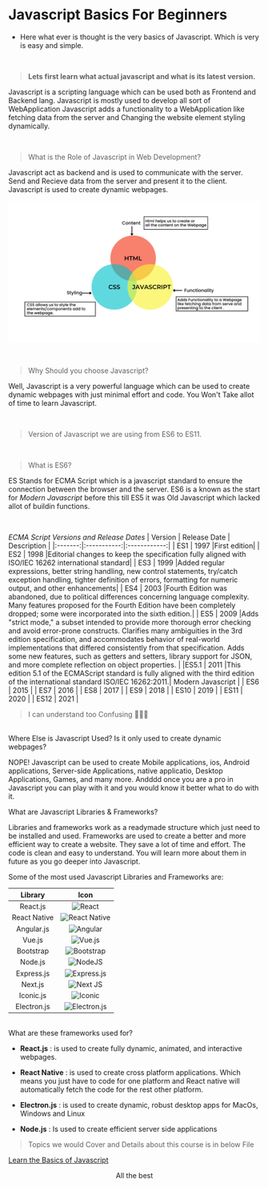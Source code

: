 # Javascript Basics For Beginners
 * Here what ever is thought is the very basics of Javascript. Which is very is easy and simple.

<br>

> **Lets first learn what actual javascript and what is its latest version.**

Javascript is a scripting language which can be used both as Frontend and Backend lang. Javascript is mostly used to develop all sort of WebApplication
Javascript adds a functionality to a WebApplication like fetching data from the server and Changing the website element styling dynamically.

<br>

> What is the Role of Javascript in Web Development?

 Javascript act as backend and is used to communicate with the server. Send and Recieve data from the server and present it to the client. Javascript is used to create  dynamic webpages.

![](https://github.com/Shaik-mohd-huzaifa/Javascript-Basics/blob/e8d3283bce17f1595433e60d4263be6091fe78c7/Illustration/1.png)

<br>

> Why Should you choose Javascript?

Well, Javascript is a very powerful language which can be used to create dynamic webpages with just minimal effort and code. You Won't Take allot of time to learn Javascript.

<br>

> Version of Javascript we are using from ES6 to ES11.

<br>

> What is ES6?

ES Stands for ECMA Script which is a javascript standard to ensure the connection between the browser and the server. ES6 is a known as the start for _Modern Javascript_ before this till ES5 it was Old Javascript which lacked allot of buildin functions.

<br>

_ECMA Script Versions and Release Dates_
| Version | Release Date | Description |
|:-------:|:-----------:|:------------:|
| ES1 | 1997 |First edition|
| ES2 | 1998 |Editorial changes to keep the specification fully aligned with ISO/IEC 16262 international standard|
| ES3 | 1999 |Added regular expressions, better string handling, new control statements, try/catch exception handling, tighter definition of errors, formatting for numeric output, and other enhancements|
| ES4 | 2003 |Fourth Edition was abandoned, due to political differences concerning language complexity. Many features proposed for the Fourth Edition have been completely dropped; some were incorporated into the sixth edition.|
| ES5 | 2009 |Adds "strict mode," a subset intended to provide more thorough error checking and avoid error-prone constructs. Clarifies many ambiguities in the 3rd edition specification, and accommodates behavior of real-world implementations that differed consistently from that specification. Adds some new features, such as getters and setters, library support for JSON, and more complete reflection on object properties. |
|ES5.1 | 2011 |This edition 5.1 of the ECMAScript standard is fully aligned with the third edition of the international standard ISO/IEC 16262:2011.|
Modern Javascript |
| ES6 | 2015 |
| ES7 | 2016 |
| ES8 | 2017 |
| ES9 | 2018 |
| ES10 | 2019 |
| ES11 | 2020 |
| ES12 | 2021 |

<blockquote>I can understand too Confusing 🥵😢🤣</blockquote>

<br>
Where Else is Javascript Used? Is it only used to create dynamic webpages?

NOPE! Javascript can be used to create Mobile applications, ios, Android applications, Server-side Applications, native applicatio, Desktop Applications, Games, and many more. Andddd
once you are a pro in Javascript you can play with it and you would know it better what to do with it.

What are Javascript Libraries & Frameworks?

Libraries and frameworks work as a readymade structure which just need to be installed and used.
Frameworks are used to create a better and more efficient way to create a website. They save a lot of time and effort. The code is clean and easy to understand. You will learn more about them in future as you go deeper into Javascript.

Some of the most used Javascript Libraries and Frameworks are:

|   Library    |                                                            Icon                                                             |
| :----------: | :-------------------------------------------------------------------------------------------------------------------------: |
|   React.js   |        ![React](https://img.shields.io/badge/react-%2320232a.svg?style=for-the-badge&logo=react&logoColor=%2361DAFB)        |
| React Native | ![React Native](https://img.shields.io/badge/react_native-%2320232a.svg?style=for-the-badge&logo=react&logoColor=%2361DAFB) |
|  Angular.js  |       ![Angular](https://img.shields.io/badge/angular-%23DD0031.svg?style=for-the-badge&logo=angular&logoColor=white)       |
|    Vue.js    |      ![Vue.js](https://img.shields.io/badge/vuejs-%2335495e.svg?style=for-the-badge&logo=vuedotjs&logoColor=%234FC08D)      |
|  Bootstrap   |    ![Bootstrap](https://img.shields.io/badge/bootstrap-%23563D7C.svg?style=for-the-badge&logo=bootstrap&logoColor=white)    |
|   Node.js    |           ![NodeJS](https://img.shields.io/badge/node.js-6DA55F?style=for-the-badge&logo=node.js&logoColor=white)           |
|  Express.js  |  ![Express.js](https://img.shields.io/badge/express.js-%23404d59.svg?style=for-the-badge&logo=express&logoColor=%2361DAFB)  |
|   Next.js    |            ![Next JS](https://img.shields.io/badge/Next-black?style=for-the-badge&logo=next.js&logoColor=white)             |
|  Iconic.js   |            ![Iconic](https://img.shields.io/badge/Iconic-16B7FB?style=for-the-badge&logo=react&logoColor=black)             |
| Electron.js  |       ![Electron.js](https://img.shields.io/badge/Electron-191970?style=for-the-badge&logo=Electron&logoColor=white)        |

<br>
What are these frameworks used for?

- **React.js** : is used to create fully dynamic, animated, and interactive webpages.

- **React Native** : is used to create cross platform applications. Which means you just have to code for one platform and React native will automatically fetch the code for the rest other platform.

- **Electron.js** : is used to create dynamic, robust desktop apps for MacOs, Windows and Linux 
- **Node.js** : Is used to create efficient server side applications

> Topics we would Cover and Details about this course is in below File

[Learn the Basics of Javascript](https://github.com/Shaik-mohd-huzaifa/Javascript-Basics/blob/5bbd18cf2492964fecab3c9d59169943f07dea19/Learn.md)

<p align="center">
  All the best    
</p>
